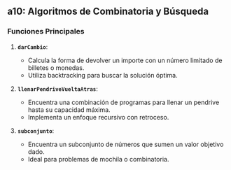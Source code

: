 ## a10: Algoritmos de Combinatoria y Búsqueda

### Funciones Principales

1. **`darCambio`**:
   - Calcula la forma de devolver un importe con un número limitado de billetes o monedas.
   - Utiliza backtracking para buscar la solución óptima.

2. **`llenarPendriveVueltaAtras`**:
   - Encuentra una combinación de programas para llenar un pendrive hasta su capacidad máxima.
   - Implementa un enfoque recursivo con retroceso.

3. **`subconjunto`**:
   - Encuentra un subconjunto de números que sumen un valor objetivo dado.
   - Ideal para problemas de mochila o combinatoria.
